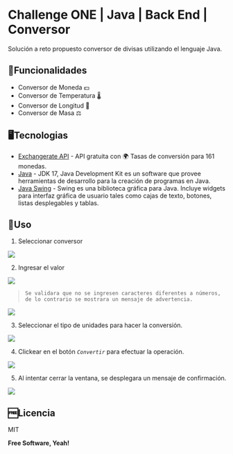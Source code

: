 # Challenge ONE | Java | Back End | Conversor


Solución a reto propuesto conversor de divisas utilizando el lenguaje Java.

## 🔧Funcionalidades

- Conversor de Moneda 💵
- Conversor de Temperatura 🌡
- Conversor de Longitud ️📏
- Conversor de Masa ⚖️

## 🖥️Tecnologias

- [Exchangerate API](https://app.exchangerate-api.com) - API gratuita con 🌍 Tasas de conversión para 161 monedas.
- [Java](https://www.oracle.com/java/technologies/java-se-glance.html) - JDK 17, Java Development Kit es un software que provee herramientas de desarrollo para la creación de programas en Java.
- [Java Swing](https://docs.oracle.com/javase/tutorial/uiswing/start/index.html) - Swing es una biblioteca gráfica para Java. Incluye widgets para interfaz gráfica de usuario tales como cajas de texto, botones, listas desplegables y tablas.

## 💽Uso
1. Seleccionar conversor

![](https://i.postimg.cc/BQGJCJLc/1.png)

2. Ingresar el valor

![](https://i.postimg.cc/pdyvdT4x/5.png)
>`Se validara que no se ingresen caracteres diferentes a números, de lo contrario se mostrara un mensaje de advertencia.`

![](https://i.postimg.cc/rwVcvg9D/4.png)

3. Seleccionar el tipo de unidades para hacer la conversión.

![](https://i.postimg.cc/MKbqPg1k/2.png)

4. Clickear en el botón _`Convertir`_ para efectuar la operación.

![](https://i.postimg.cc/sgTyySnw/3.png)

5. Al intentar cerrar la ventana, se desplegara un mensaje de confirmación.

![](https://i.postimg.cc/1zTQVS1F/6.png)

## 🆓Licencia

MIT

**Free Software, Yeah!**
